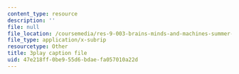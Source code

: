 ```yaml
---
content_type: resource
description: ''
file: null
file_location: /coursemedia/res-9-003-brains-minds-and-machines-summer-course-summer-2015/47e218ff0be955d6bdaefa057010a22d_FRoD9TOJxso.vtt
file_type: application/x-subrip
resourcetype: Other
title: 3play caption file
uid: 47e218ff-0be9-55d6-bdae-fa057010a22d
---
```


